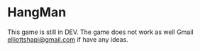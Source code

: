 # HangMan
This game is still in DEV. The game does not work as well Gmail elliottshapi@gmail.com if have any ideas.
